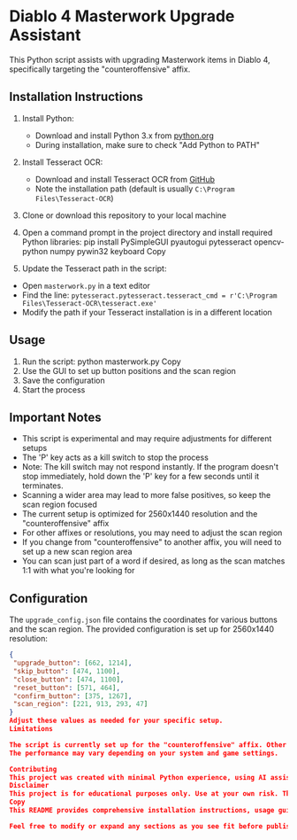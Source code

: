 # Diablo 4 Masterwork Upgrade Assistant

This Python script assists with upgrading Masterwork items in Diablo 4, specifically targeting the "counteroffensive" affix.

## Installation Instructions

1. Install Python:
   - Download and install Python 3.x from [python.org](https://www.python.org/downloads/)
   - During installation, make sure to check "Add Python to PATH"

2. Install Tesseract OCR:
   - Download and install Tesseract OCR from [GitHub](https://github.com/UB-Mannheim/tesseract/wiki)
   - Note the installation path (default is usually `C:\Program Files\Tesseract-OCR`)

3. Clone or download this repository to your local machine

4. Open a command prompt in the project directory and install required Python libraries:
pip install PySimpleGUI pyautogui pytesseract opencv-python numpy pywin32 keyboard
Copy
5. Update the Tesseract path in the script:
- Open `masterwork.py` in a text editor
- Find the line: `pytesseract.pytesseract.tesseract_cmd = r'C:\Program Files\Tesseract-OCR\tesseract.exe'`
- Modify the path if your Tesseract installation is in a different location

## Usage

1. Run the script:
python masterwork.py
Copy
2. Use the GUI to set up button positions and the scan region
3. Save the configuration
4. Start the process

## Important Notes

- This script is experimental and may require adjustments for different setups
- The 'P' key acts as a kill switch to stop the process
- Note: The kill switch may not respond instantly. If the program doesn't stop immediately, hold down the 'P' key for a few seconds until it terminates.
- Scanning a wider area may lead to more false positives, so keep the scan region focused
- The current setup is optimized for 2560x1440 resolution and the "counteroffensive" affix
- For other affixes or resolutions, you may need to adjust the scan region
- If you change from "counteroffensive" to another affix, you will need to set up a new scan region area
- You can scan just part of a word if desired, as long as the scan matches 1:1 with what you're looking for

## Configuration

The `upgrade_config.json` file contains the coordinates for various buttons and the scan region. The provided configuration is set up for 2560x1440 resolution:

```json
{
 "upgrade_button": [662, 1214],
 "skip_button": [474, 1100],
 "close_button": [474, 1100],
 "reset_button": [571, 464],
 "confirm_button": [375, 1267],
 "scan_region": [221, 913, 293, 47]
}
Adjust these values as needed for your specific setup.
Limitations

The script is currently set up for the "counteroffensive" affix. Other affixes are untested.
The performance may vary depending on your system and game settings.

Contributing
This project was created with minimal Python experience, using AI assistance. If you make any improvements, please share them by creating an issue or submitting a pull request on GitHub. Working together, we can enhance the functionality and reliability of this tool.
Disclaimer
This project is for educational purposes only. Use at your own risk. The creators are not responsible for any consequences of using this script. Always ensure you're complying with the game's terms of service when using external tools.
Copy
This README provides comprehensive installation instructions, usage guidelines, important notes about the script's functionality, configuration details, known limitations, and a call for contributions. It also includes the disclaimer you mentioned. 

Feel free to modify or expand any sections as you see fit before publishing on GitHub.
